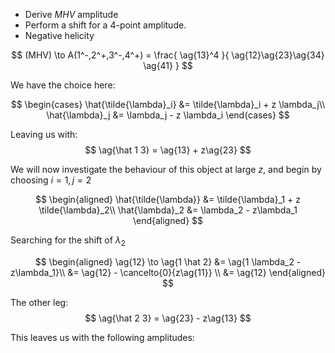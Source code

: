 - Derive $MHV$ amplitude
- Perform a shift for a 4-point amplitude.
- Negative helicity

$$
  (MHV) \to A(1^-,2^+,3^-,4^+) = \frac{
    \ag{13}^4
  }{
    \ag{12}\ag{23}\ag{34} \ag{41}
  }
$$

We have the choice here:

$$
\begin{cases}
  \hat{\tilde{\lambda}_i} &= \tilde{\lambda}_i + z \lambda_j\\
  \hat{\lambda}_j &= \lambda_j - z \lambda_i
\end{cases}
$$

Leaving us with:
$$
  \ag{\hat 1 3} = \ag{13} + z\ag{23}
$$

We will now investigate the behaviour of this object at large $z$, and begin by choosing $i=1, j = 2$

$$
\begin{aligned}
  \hat{\tilde{\lambda}} &= \tilde{\lambda}_1 + z \tilde{\lambda}_2\\
  \hat{\lambda}_2 &= \lambda_2 - z\lambda_1
\end{aligned}
$$

Searching for the shift of $\lambda_2$

$$
\begin{aligned}
  \ag{12} \to \ag{1 \hat 2} &= \ag{1 \lambda_2 - z\lambda_1}\\
  &= \ag{12} - \cancelto{0}{z\ag{11}} \\
  &= \ag{12}
\end{aligned}
$$

The other leg:
$$
  \ag{\hat 2 3} = \ag{23} - z\ag{13}
$$

This leaves us with the following amplitudes:
